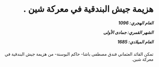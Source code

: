 <h1 dir="rtl">هزيمة جيش البندقية في معركة شين .</h1>

<h5 dir="rtl">العام الهجري:  1096

الشهر القمري: جمادى الأولى

العام الميلادي: 1685</h5>

<p dir="rtl">تمكن القائد العثماني فندق مصطفى باشا- حاكم البوسنة- من هزيمة جيش البندقية في معركة شين.</p></br>
